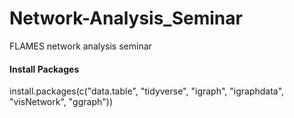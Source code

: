 # Network-Analysis_Seminar
FLAMES network analysis seminar

#### Install Packages ####

install.packages(c("data.table", "tidyverse", "igraph",
                   "igraphdata", "visNetwork", "ggraph"))